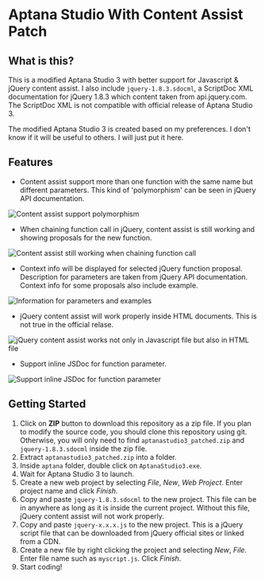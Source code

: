 Aptana Studio With Content Assist Patch
=======================================

What is this?
-------------
This is a modified Aptana Studio 3 with better support for Javascript &amp; jQuery content assist.  I also include
`jquery-1.8.3.sdocml`, a ScriptDoc XML documentation for jQuery 1.8.3 which content taken from api.jquery.com.  The 
ScriptDoc XML is not compatible with official release of Aptana Studio 3.

The modified Aptana Studio 3 is created based on my preferences.  I don't know if it will be useful to others. 
I will just put it here.

Features
--------
*  Content assist support more than one function with the same name but different parameters.  This kind of 
    'polymorphism' can be seen in jQuery API documentation.

![Content assist support polymorphism](https://github.com/JockiHendry/aptanastudio-contentassist-patch/wiki/screenshot1.png)
*  When chaining function call in jQuery, content assist is still working and showing proposals for the new function.

![Content assist still working when chaining function call](https://github.com/JockiHendry/aptanastudio-contentassist-patch/wiki/screenshot2.png)

*  Context info will be displayed for selected jQuery function proposal.  Description for parameters are taken from
    jQuery API documentation.  Context info for some proposals also include example.

![Information for parameters and examples](https://github.com/JockiHendry/aptanastudio-contentassist-patch/wiki/screenshot3.png)

*  jQuery content assist will work properly inside HTML documents.  This is not true in the official relase.

![jQuery content assist works not only in Javascript file but also in HTML file](https://github.com/JockiHendry/aptanastudio-contentassist-patch/wiki/screenshot4.png)

*  Support inline JSDoc for function parameter.

![Support inline JSDoc for function parameter](https://github.com/JockiHendry/aptanastudio-contentassist-patch/wiki/screenshot5.png)

Getting Started
---------------
1.  Click on **ZIP** button to download this repository as a zip file.  If you plan to modify the source code, you
    should clone this repository using git.  Otherwise, you will only need to find `aptanastudio3_patched.zip` and 
    `jquery-1.8.3.sdocml` inside the zip file.
2.  Extract `aptanastudio3_patched.zip` into a folder.
3.  Inside `aptana` folder, double click on `AptanaStudio3.exe`.
4.  Wait for Aptana Studio 3 to launch.
5.  Create a new web project by selecting *File*, *New*, *Web Project*.  Enter project name and click *Finish*.
6.  Copy and paste `jquery-1.8.3.sdocml` to the new project. This file can be in anywhere as long as it is inside
    the current project.  Without this file, jQuery content assist will not work properly.
7.  Copy and paste `jquery-x.x.x.js` to the new project.  This is a jQuery script file that can be downloaded from
    jQuery official sites or linked from a CDN.
8.  Create a new file by right clicking the project and selecting *New*, *File*.  Enter file name such as `myscript.js`.
    Click *Finish*.
9.  Start coding!
